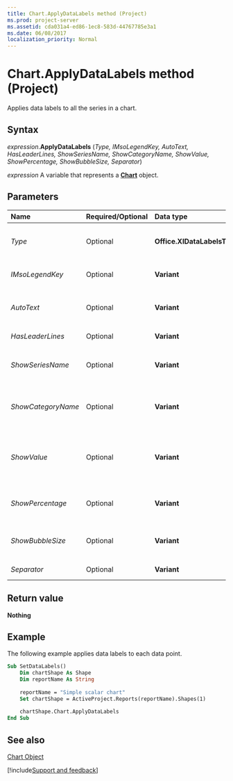 ```yaml
---
title: Chart.ApplyDataLabels method (Project)
ms.prod: project-server
ms.assetid: cda031a4-ed86-1ec8-583d-44767785e3a1
ms.date: 06/08/2017
localization_priority: Normal
---
```



# Chart.ApplyDataLabels method (Project)
Applies data labels to all the series in a chart.

## Syntax

_expression_.**ApplyDataLabels** (_Type,_ _IMsoLegendKey,_ _AutoText,_ _HasLeaderLines,_ _ShowSeriesName,_ _ShowCategoryName,_ _ShowValue,_ _ShowPercentage,_ _ShowBubbleSize,_ _Separator_)

_expression_ A variable that represents a **[Chart](Project.Chart.md)** object.


## Parameters

|Name|Required/Optional|Data type|Description|
|:-----|:-----|:-----|:-----|
| _Type_|Optional|**Office.XlDataLabelsType**|The type of data label to apply. The default value is  **xlDataLabelsShowValue**.|
| _IMsoLegendKey_|Optional|**Variant**|**True** to show the legend key next to the point. The default value is **False**.|
| _AutoText_|Optional|**Variant**|**True** if the object automatically generates appropriate text based on content.|
| _HasLeaderLines_|Optional|**Variant**|**True** if the series has leader lines.|
| _ShowSeriesName_|Optional|**Variant**|**True** to enable the series name for the data label. **False** to disable the series name.|
| _ShowCategoryName_|Optional|**Variant**|**True** to enable the category name for the data label. **False** to disable the category name.|
| _ShowValue_|Optional|**Variant**|**True** to enable the value for the data label. **False** to disable the value.If the  _Type_ parameter is not specified, _ShowValue_ is assumed to be **True**.|
| _ShowPercentage_|Optional|**Variant**|**True** to enable the percentage for the data label. **False** to disable the percentage.|
| _ShowBubbleSize_|Optional|**Variant**|**True** to enable the bubble size for the data label. **False** to disable the bubble size.|
| _Separator_|Optional|**Variant**|The separator for the data label.|

## Return value

 **Nothing**


## Example

The following example applies data labels to each data point.


```vb
Sub SetDataLabels()
    Dim chartShape As Shape
    Dim reportName As String
    
    reportName = "Simple scalar chart"
    Set chartShape = ActiveProject.Reports(reportName).Shapes(1)
    
    chartShape.Chart.ApplyDataLabels
End Sub
```


## See also


[Chart Object](Project.chart.md)

[!include[Support and feedback](~/includes/feedback-boilerplate.md)]